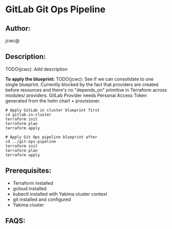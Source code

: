 # GitLab Git Ops Pipeline
## Author:
jcwc@

## Description:
TODO(jcwc): Add description

**To apply the blueprint:**
TODO(jcwc): See if we can consolidate to one single blueprint. Currently blocked by the fact that providers are created before resources and there's
no "depends_on" primitive in Terraform across modules/ providers. GitLab Provider needs Personal Access Token generated from the helm chart + provisioner.

```
# Apply GitLab in cluster blueprint first
cd gitlab-in-cluster
terraform init
terraform plan
terraform apply

# Apply Git Ops pipeline blueprint after
cd ../git-ops-pipeline
terraform init
terraform plan
terraform apply
```

## Prerequisites:
- Terraform installed
- gcloud installed
- kubectl installed with Yakima cluster context
- git installed and configured
- Yakima cluster

## FAQS:

